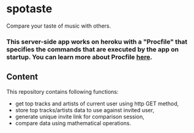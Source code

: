 # spotaste
Compare your taste of music with others.
### This server-side app works on heroku with a "**Procfile**" that specifies the commands that are executed by the app on startup. You can learn more about Procfile [here](https://devcenter.heroku.com/articles/procfile).
## Content
This repository contains following functions:
- get top tracks and artists of current user using http GET method,
- store top tracks/artists data to use against invited user,
- generate unique invite link for comparison session,
- compare data using mathematical operations.
